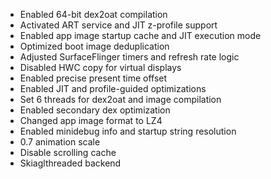 - Enabled 64-bit dex2oat compilation
- Activated ART service and JIT z-profile support
- Enabled app image startup cache and JIT execution mode
- Optimized boot image deduplication
- Adjusted SurfaceFlinger timers and refresh rate logic
- Disabled HWC copy for virtual displays
- Enabled precise present time offset
- Enabled JIT and profile-guided optimizations
- Set 6 threads for dex2oat and image compilation
- Enabled secondary dex optimization
- Changed app image format to LZ4
- Enabled minidebug info and startup string resolution
- 0.7 animation scale
- Disable scrolling cache
- Skiaglthreaded backend
